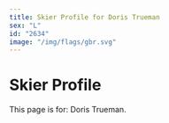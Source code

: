 ```yaml
---
title: Skier Profile for Doris Trueman
sex: "L"
id: "2634"
image: "/img/flags/gbr.svg" 
---
```


# Skier Profile

This page is for: Doris Trueman.
    